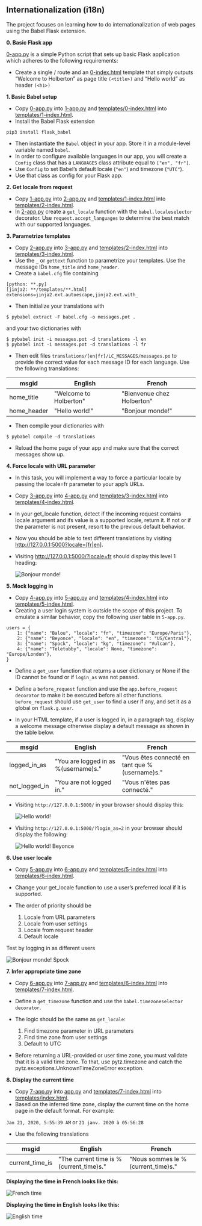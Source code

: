 ## Internationalization (i18n)
The project focuses on learning how to do internationalization of web pages using the Babel Flask extension.

**0. Basic Flask app**

[0-app.py](./0-app.py) is a simple Python script that sets up basic Flask application which adheres to the following requirements:
- Create a single / route and an [0-index.html](/templates/0-index.html) template that simply outputs “Welcome to Holberton” as page title `(<title>)` and “Hello world” as header `(<h1>)`

**1. Basic Babel setup**
- Copy [0-app.py](./0-app.py) into [1-app.py](/1-app.py) and [templates/0-index.html](/templates/0-index.html) into [templates/1-index.html](/templates/1-index.html).
- Install the Babel Flask extension
```
pip3 install flask_babel
```
- Then instantiate the `Babel` object in your app. Store it in a module-level variable named `babel`.
- In order to configure available languages in our app, you will create a `Config` class that has a `LANGUAGES` class attribute equal to `["en", "fr"]`.
- Use `Config` to set Babel’s default locale (`"en"`) and timezone (`"UTC"`).
- Use that class as config for your Flask app.

**2. Get locale from request**
- Copy [1-app.py](./1-app.py) into [2-app.py](/2-app.py) and [templates/1-index.html](/templates/1-index.html) into [templates/2-index.html](/templates/2-index.html).
- In [2-app.py](/2-app.py) create a `get_locale` function with the `babel.localeselector` decorator. Use `request.accept_languages` to determine the best match with our supported languages.

**3. Parametrize templates**
- Copy [2-app.py](./2-app.py) into [3-app.py](/3-app.py) and [templates/2-index.html](/templates/2-index.html) into [templates/3-index.html](/templates/3-index.html).
- Use the `_` or `gettext` function to parametrize your templates. Use the message IDs `home_title` and `home_header`.
- Create a `babel.cfg` file containing
```
[python: **.py]
[jinja2: **/templates/**.html]
extensions=jinja2.ext.autoescape,jinja2.ext.with_
```
- Then initialize your translations with
```
$ pybabel extract -F babel.cfg -o messages.pot .
```
and your two dictionaries with
```
$ pybabel init -i messages.pot -d translations -l en
$ pybabel init -i messages.pot -d translations -l fr
```
- Then edit files `translations/[en|fr]/LC_MESSAGES/messages.po` to provide the correct value for each message ID for each language. Use the following translations:

|msgid       |English                   |French                      |
|------------|--------------------------|----------------------------|
|home_title  |"Welcome to Holberton"    |"Bienvenue chez Holberton"  |
|home_header |"Hello world!"            |"Bonjour monde!"            |

- Then compile your dictionaries with

```
$ pybabel compile -d translations
```
- Reload the home page of your app and make sure that the correct messages show up.


**4. Force locale with URL parameter**
- In this task, you will implement a way to force a particular locale by passing the locale=fr parameter to your app’s URLs.
- Copy [3-app.py](./3-app.py) into [4-app.py](/4-app.py) and [templates/3-index.html](/templates/3-index.html) into [templates/4-index.html](/templates/4-index.html).
- In your get_locale function, detect if the incoming request contains locale argument and ifs value is a supported locale, return it. If not or if the parameter is not present, resort to the previous default behavior.
- Now you should be able to test different translations by visiting http://127.0.0.1:5000?locale=[fr|en].
- Visiting http://127.0.0.1:5000/?locale=fr should display this level 1 heading:

    ![Bonjour monde!](./assets/4.png "Bonjour monde!")


**5. Mock logging in**
- Copy [4-app.py](./4-app.py) into [5-app.py](/5-app.py) and [templates/4-index.html](/templates/4-index.html) into [templates/5-index.html](/templates/5-index.html).
- Creating a user login system is outside the scope of this project. To emulate a similar behavior, copy the following user table in `5-app.py`.
```
users = {
    1: {"name": "Balou", "locale": "fr", "timezone": "Europe/Paris"},
    2: {"name": "Beyonce", "locale": "en", "timezone": "US/Central"},
    3: {"name": "Spock", "locale": "kg", "timezone": "Vulcan"},
    4: {"name": "Teletubby", "locale": None, "timezone": "Europe/London"},
}
```
- Define a `get_user` function that returns a user dictionary or None if the ID cannot be found or if `login_as` was not passed.

- Define a `before_request` function and use the `app.before_request decorator` to make it be executed before all other functions. `before_request` should use `get_user` to find a user if any, and set it as a global on `flask.g.user`.

- In your HTML template, if a user is logged in, in a paragraph tag, display a welcome message otherwise display a default message as shown in the table below.

|msgid        |English                             |French                                        |
|-------------|------------------------------------|----------------------------------------------|
|logged_in_as |"You are logged in as %(username)s."|"Vous êtes connecté en tant que %(username)s."|
|not_logged_in|"You are not logged in."            |"Vous n'êtes pas connecté."                   |

- Visiting `http://127.0.0.1:5000/` in your browser should display this:

    ![Hello world!](./assets/5_1.png "Hello world!")

- Visiting `http://127.0.0.1:5000/?login_as=2` in your browser should display the following:

    ![Hello world! Beyonce](./assets/5_2.png "Hello world! Beyonce")

**6. Use user locale**
- Copy [5-app.py](./5-app.py) into [6-app.py](/6-app.py) and [templates/5-index.html](/templates/5-index.html) into [templates/6-index.html](/templates/6-index.html).
- Change your get_locale function to use a user’s preferred local if it is supported.

- The order of priority should be

    1. Locale from URL parameters
    2. Locale from user settings
    3. Locale from request header
    4. Default locale

Test by logging in as different users

![Bonjour monde! Spock](./assets/6.png "Bonjour monde! Spock")


**7. Infer appropriate time zone**
- Copy [6-app.py](./6-app.py) into [7-app.py](/7-app.py) and [templates/6-index.html](/templates/6-index.html) into [templates/7-index.html](/templates/7-index.html).
- Define a `get_timezone` function and use the `babel.timezoneselector decorator`.

- The logic should be the same as `get_locale`:

    1. Find timezone parameter in URL parameters
    2. Find time zone from user settings
    3. Default to UTC

- Before returning a URL-provided or user time zone, you must validate that it is a valid time zone. To that, use pytz.timezone and catch the pytz.exceptions.UnknownTimeZoneError exception.


**8. Display the current time**
- Copy [7-app.py](./7-app.py) into [app.py](/app.py) and [templates/7-index.html](/templates/7-index.html) into [templates/index.html](/templates/index.html).
- Based on the inferred time zone, display the current time on the home page in the default format. For example:

`Jan 21, 2020, 5:55:39 AM` or `21 janv. 2020 à 05:56:28`

- Use the following translations

|msgid        |English                                   |French                                        |
|-------------|------------------------------------------|----------------------------------------------|
|current_time_is |"The current time is %(current_time)s."|"Nous sommes le %(current_time)s."            |


**Displaying the time in French looks like this:**

![French time](./assets/8_1.png "French time")

**Displaying the time in English looks like this:**

![English time](./assets/8_2.png "English time")